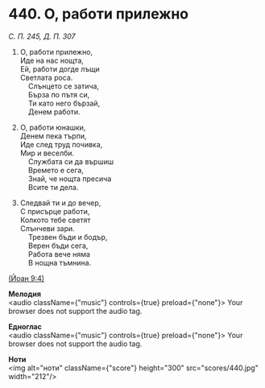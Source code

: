 # 440. О, работи прилежно  

*С. П. 245, Д. П. 307*  

1. О, работи прилежно,  
Иде на нас нощта,  
Ей, работи догде лъщи  
Светлата роса.  
    Слънцето се затича,  
    Бърза по пътя си,  
    Ти като него бързай,  
    Денем работи.  

2. О, работи юнашки,  
Денем пека търпи,  
Иде след труд почивка,  
Мир и веселби.  
    Службата си да вършиш  
    Времето е сега,  
    Знай, че нощта пресича  
    Всите ти дела.  

3. Следвай ти и до вечер,  
С присърце работи,  
Колкото тебе светят  
Слънчеви зари.  
    Трезвен бъди и бодър,  
    Верен бъди сега,  
    Работа вече няма  
    В нощна тъмнина.  

[(Йоан 9:4)](http://biblia.bg/index.php?k=43&g=9&s=4)  

__Мелодия__  
<audio className={"music"} controls={true} preload={"none"}><source src="mp3/440.mp3" type="audio/mpeg"/>
Your browser does not support the audio tag.
</audio>  

__Едноглас__  
<audio className={"music"} controls={true} preload={"none"}><source src="transp/440.mp3" type="audio/mpeg"/>
Your browser does not support the audio tag.
</audio>  

__Ноти__  
<img alt="ноти" className={"score"} height="300" src="scores/440.jpg" width="212"/>
